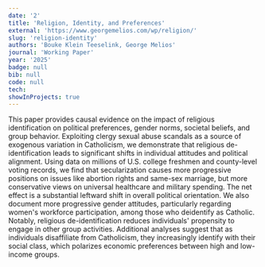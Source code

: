 ```yaml
---
date: '2'
title: 'Religion, Identity, and Preferences'
external: 'https://www.georgemelios.com/wp/religion/'
slug: 'religion-identity'
authors: 'Bouke Klein Teeselink, George Melios'
journal: 'Working Paper'
year: '2025'
badge: null
bib: null
code: null
tech:
showInProjects: true
---
```


This paper provides causal evidence on the impact of religious identification on political preferences, gender norms, societal beliefs, and group behavior. Exploiting clergy sexual abuse scandals as a source of exogenous variation in Catholicism, we demonstrate that religious de-identification leads to significant shifts in individual attitudes and political alignment. Using data on millions of U.S. college freshmen and county-level voting records, we find that secularization causes more progressive positions on issues like abortion rights and same-sex marriage, but more conservative views on universal healthcare and military spending. The net effect is a substantial leftward shift in overall political orientation. We also document more progressive gender attitudes, particularly regarding women's workforce participation, among those who deidentify as Catholic. Notably, religious de-identification reduces individuals' propensity to engage in other group activities. Additional analyses suggest that as individuals disaffiliate from Catholicism, they increasingly identify with their social class, which polarizes economic preferences between high and low-income groups.
